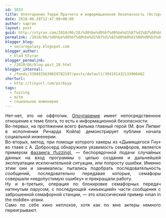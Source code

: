 ```yaml
---
id: 1033
title: Опочтарение Терри Пратчета и информационная безопасность (Осторожно, спойлер!)
date: 2010-06-28T12:47:00+00:00
author: sapran
layout: post
guid: http://styran.com/2010/06/28/%d0%be%d0%bf%d0%be%d1%87%d1%82%d0%b0%d1%80%d0%b5%d0%bd%d0%b8%d0%b5-%d1%82%d0%b5%d1%80%d1%80%d0%b8-%d0%bf%d1%80%d0%b0%d1%82%d1%87%d0%b5%d1%82%d0%b0-%d0%b8-%d0%b8%d0%bd%d1%84%d0%be%d1%80%d0%bc%d0%b0/
permalink: /2010/06/%d0%be%d0%bf%d0%be%d1%87%d1%82%d0%b0%d1%80%d0%b5%d0%bd%d0%b8%d0%b5-%d1%82%d0%b5%d1%80%d1%80%d0%b8-%d0%bf%d1%80%d0%b0%d1%82%d1%87%d0%b5%d1%82%d0%b0-%d0%b8-%d0%b8%d0%bd%d1%84%d0%be%d1%80%d0%bc%d0%b0/
blogger_blog:
  - securegalaxy.blogspot.com
blogger_author:
  - Vlad Styran
blogger_permalink:
  - /2010/06/blog-post_28.html
blogger_internal:
  - /feeds/3388835630659782197/posts/default/394191432133906462
shorturl:
  - http://tinyurl.com/psr6yyp
tags:
  - fuzzing
  - mitm
  - социальная инженерия
---
```

<div style="text-align: justify;">
  Нет-нет, это не оффтопик. <a href="http://www.imdb.com/title/tt1219817/">Опочтарение</a> имеет непосредственное отношение к теме блога, то есть к информационной безопасности.
</div>

<div style="text-align: justify;">
</div>

<div style="text-align: justify;">
  Во-первых, на протяжении всего фильма главный герой (М. фон Липвиг в исполнении Ричарда Койла) демонстрирует публике начала социальной инженерии.
</div>

<div style="text-align: justify;">
</div>

<div style="text-align: justify;">
  Во-вторых, метод, при помощи которого хакеры из &#171;Дымящегося Гну&#187; во главе с А. Добросерд обнаружили уязвимость семафоров, является примером <a href="http://en.wikipedia.org/wiki/Fuzz_testing">фаззинга (fuzzing)</a>, &#8212; беспорядочной подачи случайных данных на вход программы с целью создания и дальнейшей эксплуатации исключительной ситуации, или попросту ошибки. Именно этим они и занимались: пытались подобрать последовательность сообщений, последовательно передавая которые, семафоры совершали &#171;недопустимую ошибку&#187; и прекращали работу.
</div>

<div style="text-align: justify;">
</div>

<div style="text-align: justify;">
  Ну и в-третьих, операция по блокировке семафорных передач натянутым парусом, с последующей &#171;инъекцией&#187; части сообщения с заброшенной семафорной станции, &#8212; это классический пример &#171;man in the middle&#187;-атаки.
</div>

<div style="text-align: justify;">
</div>

<div style="text-align: justify;">
  Само по себе кино неплохое, хотя как по мне актеры немного переигрывают.
</div>

<div class="addtoany_share_save_container addtoany_content_bottom">
  <div class="a2a_kit a2a_kit_size_32 addtoany_list a2a_target" id="wpa2a_108">
    <a class="a2a_button_facebook" href="http://www.addtoany.com/add_to/facebook?linkurl=https%3A%2F%2Fblog.styran.com%2F2010%2F06%2F%25d0%25be%25d0%25bf%25d0%25be%25d1%2587%25d1%2582%25d0%25b0%25d1%2580%25d0%25b5%25d0%25bd%25d0%25b8%25d0%25b5-%25d1%2582%25d0%25b5%25d1%2580%25d1%2580%25d0%25b8-%25d0%25bf%25d1%2580%25d0%25b0%25d1%2582%25d1%2587%25d0%25b5%25d1%2582%25d0%25b0-%25d0%25b8-%25d0%25b8%25d0%25bd%25d1%2584%25d0%25be%25d1%2580%25d0%25bc%25d0%25b0%2F&linkname=%D0%9E%D0%BF%D0%BE%D1%87%D1%82%D0%B0%D1%80%D0%B5%D0%BD%D0%B8%D0%B5%20%D0%A2%D0%B5%D1%80%D1%80%D0%B8%20%D0%9F%D1%80%D0%B0%D1%82%D1%87%D0%B5%D1%82%D0%B0%20%D0%B8%20%D0%B8%D0%BD%D1%84%D0%BE%D1%80%D0%BC%D0%B0%D1%86%D0%B8%D0%BE%D0%BD%D0%BD%D0%B0%D1%8F%20%D0%B1%D0%B5%D0%B7%D0%BE%D0%BF%D0%B0%D1%81%D0%BD%D0%BE%D1%81%D1%82%D1%8C%20%28%D0%9E%D1%81%D1%82%D0%BE%D1%80%D0%BE%D0%B6%D0%BD%D0%BE%2C%20%D1%81%D0%BF%D0%BE%D0%B9%D0%BB%D0%B5%D1%80%21%29" title="Facebook" rel="nofollow" target="_blank"></a><a class="a2a_button_twitter" href="http://www.addtoany.com/add_to/twitter?linkurl=https%3A%2F%2Fblog.styran.com%2F2010%2F06%2F%25d0%25be%25d0%25bf%25d0%25be%25d1%2587%25d1%2582%25d0%25b0%25d1%2580%25d0%25b5%25d0%25bd%25d0%25b8%25d0%25b5-%25d1%2582%25d0%25b5%25d1%2580%25d1%2580%25d0%25b8-%25d0%25bf%25d1%2580%25d0%25b0%25d1%2582%25d1%2587%25d0%25b5%25d1%2582%25d0%25b0-%25d0%25b8-%25d0%25b8%25d0%25bd%25d1%2584%25d0%25be%25d1%2580%25d0%25bc%25d0%25b0%2F&linkname=%D0%9E%D0%BF%D0%BE%D1%87%D1%82%D0%B0%D1%80%D0%B5%D0%BD%D0%B8%D0%B5%20%D0%A2%D0%B5%D1%80%D1%80%D0%B8%20%D0%9F%D1%80%D0%B0%D1%82%D1%87%D0%B5%D1%82%D0%B0%20%D0%B8%20%D0%B8%D0%BD%D1%84%D0%BE%D1%80%D0%BC%D0%B0%D1%86%D0%B8%D0%BE%D0%BD%D0%BD%D0%B0%D1%8F%20%D0%B1%D0%B5%D0%B7%D0%BE%D0%BF%D0%B0%D1%81%D0%BD%D0%BE%D1%81%D1%82%D1%8C%20%28%D0%9E%D1%81%D1%82%D0%BE%D1%80%D0%BE%D0%B6%D0%BD%D0%BE%2C%20%D1%81%D0%BF%D0%BE%D0%B9%D0%BB%D0%B5%D1%80%21%29" title="Twitter" rel="nofollow" target="_blank"></a><a class="a2a_button_google_plus" href="http://www.addtoany.com/add_to/google_plus?linkurl=https%3A%2F%2Fblog.styran.com%2F2010%2F06%2F%25d0%25be%25d0%25bf%25d0%25be%25d1%2587%25d1%2582%25d0%25b0%25d1%2580%25d0%25b5%25d0%25bd%25d0%25b8%25d0%25b5-%25d1%2582%25d0%25b5%25d1%2580%25d1%2580%25d0%25b8-%25d0%25bf%25d1%2580%25d0%25b0%25d1%2582%25d1%2587%25d0%25b5%25d1%2582%25d0%25b0-%25d0%25b8-%25d0%25b8%25d0%25bd%25d1%2584%25d0%25be%25d1%2580%25d0%25bc%25d0%25b0%2F&linkname=%D0%9E%D0%BF%D0%BE%D1%87%D1%82%D0%B0%D1%80%D0%B5%D0%BD%D0%B8%D0%B5%20%D0%A2%D0%B5%D1%80%D1%80%D0%B8%20%D0%9F%D1%80%D0%B0%D1%82%D1%87%D0%B5%D1%82%D0%B0%20%D0%B8%20%D0%B8%D0%BD%D1%84%D0%BE%D1%80%D0%BC%D0%B0%D1%86%D0%B8%D0%BE%D0%BD%D0%BD%D0%B0%D1%8F%20%D0%B1%D0%B5%D0%B7%D0%BE%D0%BF%D0%B0%D1%81%D0%BD%D0%BE%D1%81%D1%82%D1%8C%20%28%D0%9E%D1%81%D1%82%D0%BE%D1%80%D0%BE%D0%B6%D0%BD%D0%BE%2C%20%D1%81%D0%BF%D0%BE%D0%B9%D0%BB%D0%B5%D1%80%21%29" title="Google+" rel="nofollow" target="_blank"></a><a class="a2a_button_linkedin" href="http://www.addtoany.com/add_to/linkedin?linkurl=https%3A%2F%2Fblog.styran.com%2F2010%2F06%2F%25d0%25be%25d0%25bf%25d0%25be%25d1%2587%25d1%2582%25d0%25b0%25d1%2580%25d0%25b5%25d0%25bd%25d0%25b8%25d0%25b5-%25d1%2582%25d0%25b5%25d1%2580%25d1%2580%25d0%25b8-%25d0%25bf%25d1%2580%25d0%25b0%25d1%2582%25d1%2587%25d0%25b5%25d1%2582%25d0%25b0-%25d0%25b8-%25d0%25b8%25d0%25bd%25d1%2584%25d0%25be%25d1%2580%25d0%25bc%25d0%25b0%2F&linkname=%D0%9E%D0%BF%D0%BE%D1%87%D1%82%D0%B0%D1%80%D0%B5%D0%BD%D0%B8%D0%B5%20%D0%A2%D0%B5%D1%80%D1%80%D0%B8%20%D0%9F%D1%80%D0%B0%D1%82%D1%87%D0%B5%D1%82%D0%B0%20%D0%B8%20%D0%B8%D0%BD%D1%84%D0%BE%D1%80%D0%BC%D0%B0%D1%86%D0%B8%D0%BE%D0%BD%D0%BD%D0%B0%D1%8F%20%D0%B1%D0%B5%D0%B7%D0%BE%D0%BF%D0%B0%D1%81%D0%BD%D0%BE%D1%81%D1%82%D1%8C%20%28%D0%9E%D1%81%D1%82%D0%BE%D1%80%D0%BE%D0%B6%D0%BD%D0%BE%2C%20%D1%81%D0%BF%D0%BE%D0%B9%D0%BB%D0%B5%D1%80%21%29" title="LinkedIn" rel="nofollow" target="_blank"></a><a class="a2a_dd addtoany_share_save" href="https://www.addtoany.com/share"></a>
  </div>
</div>